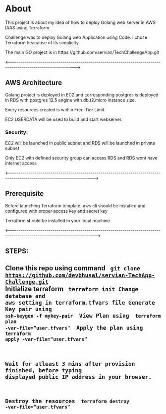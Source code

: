 <h1> About </h1>
<p> This project is about my idea of how to deploy Golang web server in AWS IAAS using Terraform. </p>
<p> Challenge was to deploy Golang web Application using Code. I chose Terraform beacause of its simplicity. </p>
<p> The main GO project is in  https://github.com/servian/TechChallengeApp.git </p>

<-------------------------------------------------------------------------------------------------------------->

<h2> AWS Architecture </h2>
<p>  Golang project is deployed in EC2 and corresponding postgres is deployed in RDS with postgres 12.5 engine with db.t2.micro instance size. <p>
<p> Every resources created is within Free-Tier Limit. </p>

<p> EC2 USERDATA will be used to build and start webserver. </p> 

<h3> Security: </h3>
<p> EC2 will be launched in public subnet and RDS will be launched in private subnet </p>
<p> Only EC2 with defined security group can access RDS and RDS wont have internet access </p>


<----------------------------------------------------------------------------------------------------------------------->

<h2> Prerequisite </h2>
<p> Before launching Terraform template, aws cli should be installed and configured with proper access key and secret key </p>
<p> Terraform should be installed in your local machine </p>

<------------------------------------------------------------------------------------------------------------------------>

<h2> STEPS: <h2>

 Clone this repo using command <code>  git clone https://github.com/devbhusal/servian-TechApp-Challenge.git </code>
 Initialize terraform          <code>  terraform init
 Change database and aws setting in terraform.tfvars file
 Generate Key pair using        <code> ssh-keygen -f mykey-pair  </code>
 View Plan using                <code> terraform plan -var-file="user.tfvars"  </code>
 Apply the plan using           <code> terraform apply -var-file="user.tfvars" </code>
 
 Wait for atleast 3 mins after provision finished, before typing displayed public IP address in your browser.
 

 Destroy the resources          <code> terraform destroy -var-file="user.tfvars" </code>



